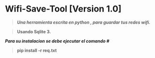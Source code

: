 # Wifi-Save-Tool [Version 1.0]

> ***Una herramienta escrita en python , para guardar tus redes wifi.***

> ****Usando Sqlite 3.****

***Para su instalacion se debe ejecutar el comando #***

> ****pip install -r req.txt****
